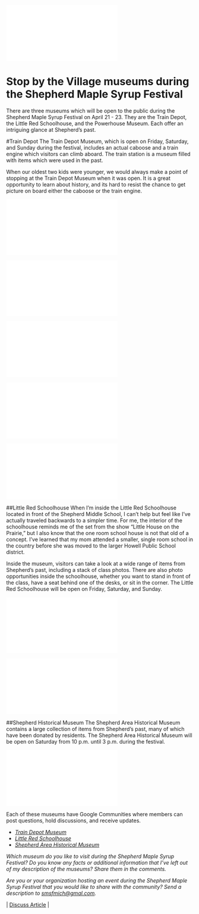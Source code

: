 ![100_6207jpg.txt](images/100_6207jpg.txt)

# Stop by the Village museums during the Shepherd Maple Syrup Festival

There are three museums which will be open to the public during the Shepherd Maple Syrup Festival on April 21 - 23. They are the Train Depot, the Little Red Schoolhouse, and the Powerhouse Museum. Each offer an intriguing glance at Shepherd’s past.

#Train Depot
The Train Depot Museum, which is open on Friday, Saturday, and Sunday during the festival, includes an actual caboose and a train engine which visitors can climb aboard. The train station is a museum filled with items which were used in the past.

When our oldest two kids were younger, we would always make a point of stopping at the Train Depot Museum when it was open. It is a great opportunity to learn about history, and its hard to resist the chance to get picture on board either the caboose or the train engine.

![100_6183jpg.txt](images/100_6183jpg.txt)

![100_6191jpg.txt](images/100_6191jpg.txt)

![100_6208jpg.txt](images/100_6208jpg.txt)

![100_6192jpg.txt](images/100_6192jpg.txt)

![100_6195jpg.txt](images/100_6195jpg.txt)


##Little Red Schoolhouse
When I’m inside the Little Red Schoolhouse located in front of the Shepherd Middle School, I can’t help but feel like I’ve actually traveled backwards to a simpler time. For me, the interior of the schoolhouse reminds me of the set from the show “Little House on the Prairie,” but I also know that the one room school house is not that old of a concept. I’ve learned that my mom attended a smaller, single room school in the country before she was moved to the larger Howell Public School district.

Inside the museum, visitors can take a look at a wide range of items from Shepherd’s past, including a stack of class photos. There are also photo opportunities inside the schoolhouse, whether you want to stand in front of the class, have a seat behind one of the desks, or sit in the corner. The Little Red Schoolhouse will be open on Friday, Saturday, and Sunday.

![100_6138jpg.txt](images/100_6138jpg.txt)

![100_6140jpg.txt](images/100_6140jpg.txt)

##Shepherd Historical Museum
The Shepherd Area Historical Museum contains a large collection of items from Shepherd’s past, many of which have been donated by residents. The Shepherd Area Historical Museum will be open on Saturday from 10 p.m. until 3 p.m. during the festival.

![100_4563jpg.txt](images/100_4563jpg.txt)

Each of these museums have Google Communities where members can post questions, hold discussions, and receive updates.

* [_Train Depot Museum_](https://plus.google.com/communities/105970190549838998859)
* [_Little Red Schoolhouse_](https://plus.google.com/communities/102686236885909990097)
* [_Shepherd Area Historical Museum_](https://plus.google.com/communities/110239395916957888304)

*Which museum do you like to visit during the Shepherd Maple Syrup Festival? Do you know any facts or additional information that I’ve left out of my description of the museums? Share them in the comments.*

*Are you or your organization hosting an event during the Shepherd Maple Syrup Festival that you would like to share with the community? Send a description to smsfmich@gmal.com.*

| [Discuss Article](https://groups.google.com/d/msg/shepherdjournal/4NVLTTcFpao/kYFt-4DZAgAJ) |



